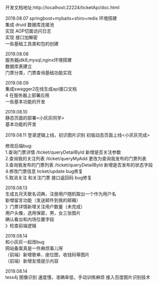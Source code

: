开发文档地址:http://localhost:22224/ticketApi/doc.html<br>

2019.08.07
springboot+mybaits+shiro+redis 环境搭建<br>
集成 druid 数据库连接池<br>
实现 AOP切面访问日志<br>
实现 接口加解密<br>
一些基础工具类和包的创建<br>


2019.08.08<br>
服务器jdk8,mysql,nginx环境搭建<br>
数据库表建立<br>
门票分类，门票查询基础功能实现<br>

2019.08.09<br>
集成swagger2在线生成api接口文档<br>4
在服务器上部署应用<br>
一些基本功能的开发<br>

2019.08.10<br>
静态页面的部署<小灰灰同学><br>
基本功能的开发<br>

2019.08.11
登录逻辑上线，初识图片识别
初版动态页面上线<小灰灰完成><br>

修改后端bug:<br>
1.查询门票详情  /ticket/queryDetailById 新增是否关注参数<br>
2.查询我的关注列表  /ticket/queryMyAdd 更改为查询我发布的门票列表<br>
3.查询我发布的门票列表 /ticket/queryDetailById 新增是否发布的状态字段<br>
4.修改门票信息 ticket/update bug修复<br>
5.取消关注 和关注门票 接口返回码 bug修复<br>


2019.08.13<br>
生成五月天歌名词典，注册用户随机取出一个作为用户名<br>
新增留言功能（发送邮件到我的邮箱）<br>
》门票详情新增关注用户数量（未完成）<br>
用户头像，选用保密，男，女三张图片<br>
确认看台和内场位置字段<br>
》检查前端逻辑<br>

2019.08.14<br>
和小灰灰一起改bug<br>
网站备案真是一件麻烦事儿呀<br>
（前端）新增歌单，座位图，收钱码等图片<br>
（前端）新增友情提示内容<br>

2019.08.14<br>
tess4j 图像识别 速度慢，准确率低，手动训练麻烦
接入百度图片识别技术

